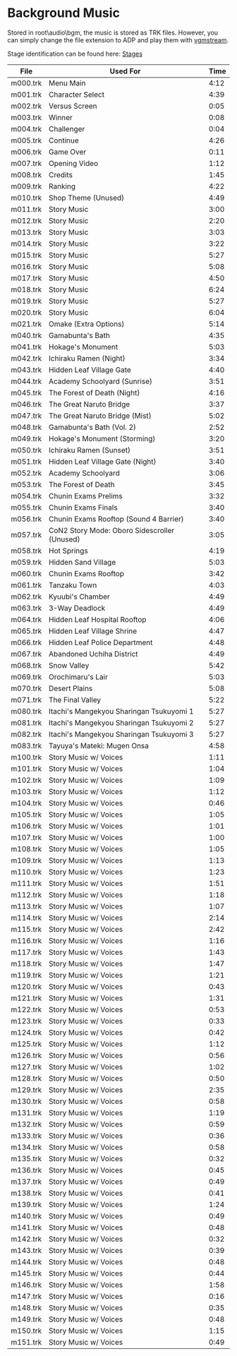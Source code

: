 # Background Music

Stored in root\audio\bgm, the music is stored as TRK files. However, you can simply change the file extension to ADP and play them with [vgmstream](https://github.com/kode54/vgmstream).

Stage identification can be found here: [Stages](/gnt4/docs/stages/stages.md)

| File     |  Used For                                      |  Time |
|----------|------------------------------------------------|-------|
| m000.trk |  Menu Main                                     |  4:12 |
| m001.trk |  Character Select                              |  4:39 |
| m002.trk |  Versus Screen                                 |  0:05 |
| m003.trk |  Winner                                        |  0:08 |
| m004.trk |  Challenger                                    |  0:04 |
| m005.trk |  Continue                                      |  4:26 |
| m006.trk |  Game Over                                     |  0:11 |
| m007.trk |  Opening Video                                 |  1:12 |
| m008.trk |  Credits                                       |  1:45 |
| m009.trk |  Ranking                                       |  4:22 |
| m010.trk |  Shop Theme (Unused)                           |  4:49 |
| m011.trk |  Story Music                                   |  3:00 |
| m012.trk |  Story Music                                   |  2:20 |
| m013.trk |  Story Music                                   |  3:03 |
| m014.trk |  Story Music                                   |  3:22 |
| m015.trk |  Story Music                                   |  5:27 |
| m016.trk |  Story Music                                   |  5:08 |
| m017.trk |  Story Music                                   |  4:50 |
| m018.trk |  Story Music                                   |  6:24 |
| m019.trk |  Story Music                                   |  5:27 |
| m020.trk |  Story Music                                   |  6:04 |
| m021.trk |  Omake (Extra Options)                         |  5:14 |
| m040.trk |  Gamabunta's Bath                              |  4:35 |
| m041.trk |  Hokage's Monument                             |  5:03 |
| m042.trk |  Ichiraku Ramen (Night)                        |  3:34 |
| m043.trk |  Hidden Leaf Village Gate                      |  4:40 |
| m044.trk |  Academy Schoolyard (Sunrise)                  |  3:51 |
| m045.trk |  The Forest of Death (Night)                   |  4:16 |
| m046.trk |  The Great Naruto Bridge                       |  3:37 |
| m047.trk |  The Great Naruto Bridge (Mist)                |  5:02 |
| m048.trk |  Gamabunta's Bath (Vol. 2)                     |  2:52 |
| m049.trk |  Hokage's Monument (Storming)                  |  3:20 |
| m050.trk |  Ichiraku Ramen (Sunset)                       |  3:51 |
| m051.trk |  Hidden Leaf Village Gate (Night)              |  3:40 |
| m052.trk |  Academy Schoolyard                            |  3:06 |
| m053.trk |  The Forest of Death                           |  3:45 |
| m054.trk |  Chunin Exams Prelims                          |  3:32 |
| m055.trk |  Chunin Exams Finals                           |  3:40 |
| m056.trk |  Chunin Exams Rooftop (Sound 4 Barrier)        |  3:40 |
| m057.trk |  CoN2 Story Mode: Oboro Sidescroller (Unused)  |  3:05 |
| m058.trk |  Hot Springs                                   |  4:19 |
| m059.trk |  Hidden Sand Village                           |  5:03 |
| m060.trk |  Chunin Exams Rooftop                          |  3:42 |
| m061.trk |  Tanzaku Town                                  |  4:03 |
| m062.trk |  Kyuubi's Chamber                              |  4:49 |
| m063.trk |  3-Way Deadlock                                |  4:49 |
| m064.trk |  Hidden Leaf Hospital Rooftop                  |  4:06 |
| m065.trk |  Hidden Leaf Village Shrine                    |  4:47 |
| m066.trk |  Hidden Leaf Police Department                 |  4:48 |
| m067.trk |  Abandoned Uchiha District                     |  4:49 |
| m068.trk |  Snow Valley                                   |  5:42 |
| m069.trk |  Orochimaru's Lair                             |  5:03 |
| m070.trk |  Desert Plains                                 |  5:08 |
| m071.trk |  The Final Valley                              |  5:22 |
| m080.trk |  Itachi's Mangekyou Sharingan Tsukuyomi 1      |  5:27 |
| m081.trk |  Itachi's Mangekyou Sharingan Tsukuyomi 2      |  5:27 |
| m082.trk |  Itachi's Mangekyou Sharingan Tsukuyomi 3      |  5:27 |
| m083.trk |  Tayuya's Mateki: Mugen Onsa                   |  4:58 |
| m100.trk |  Story Music w/ Voices                         |  1:11 |
| m101.trk |  Story Music w/ Voices                         |  1:04 |
| m102.trk |  Story Music w/ Voices                         |  1:09 |
| m103.trk |  Story Music w/ Voices                         |  1:12 |
| m104.trk |  Story Music w/ Voices                         |  0:46 |
| m105.trk |  Story Music w/ Voices                         |  1:05 |
| m106.trk |  Story Music w/ Voices                         |  1:01 |
| m107.trk |  Story Music w/ Voices                         |  1:00 |
| m108.trk |  Story Music w/ Voices                         |  1:05 |
| m109.trk |  Story Music w/ Voices                         |  1:13 |
| m110.trk |  Story Music w/ Voices                         |  1:23 |
| m111.trk |  Story Music w/ Voices                         |  1:51 |
| m112.trk |  Story Music w/ Voices                         |  1:18 |
| m113.trk |  Story Music w/ Voices                         |  1:07 |
| m114.trk |  Story Music w/ Voices                         |  2:14 |
| m115.trk |  Story Music w/ Voices                         |  2:42 |
| m116.trk |  Story Music w/ Voices                         |  1:16 |
| m117.trk |  Story Music w/ Voices                         |  1:43 |
| m118.trk |  Story Music w/ Voices                         |  1:47 |
| m119.trk |  Story Music w/ Voices                         |  1:21 |
| m120.trk |  Story Music w/ Voices                         |  0:43 |
| m121.trk |  Story Music w/ Voices                         |  1:31 |
| m122.trk |  Story Music w/ Voices                         |  0:53 |
| m123.trk |  Story Music w/ Voices                         |  0:33 |
| m124.trk |  Story Music w/ Voices                         |  0:42 |
| m125.trk |  Story Music w/ Voices                         |  1:12 |
| m126.trk |  Story Music w/ Voices                         |  0:56 |
| m127.trk |  Story Music w/ Voices                         |  1:02 |
| m128.trk |  Story Music w/ Voices                         |  0:50 |
| m129.trk |  Story Music w/ Voices                         |  2:35 |
| m130.trk |  Story Music w/ Voices                         |  0:58 |
| m131.trk |  Story Music w/ Voices                         |  1:19 |
| m132.trk |  Story Music w/ Voices                         |  0:59 |
| m133.trk |  Story Music w/ Voices                         |  0:36 |
| m134.trk |  Story Music w/ Voices                         |  0:58 |
| m135.trk |  Story Music w/ Voices                         |  0:32 |
| m136.trk |  Story Music w/ Voices                         |  0:45 |
| m137.trk |  Story Music w/ Voices                         |  0:49 |
| m138.trk |  Story Music w/ Voices                         |  0:41 |
| m139.trk |  Story Music w/ Voices                         |  1:24 |
| m140.trk |  Story Music w/ Voices                         |  0:49 |
| m141.trk |  Story Music w/ Voices                         |  0:48 |
| m142.trk |  Story Music w/ Voices                         |  0:32 |
| m143.trk |  Story Music w/ Voices                         |  0:39 |
| m144.trk |  Story Music w/ Voices                         |  0:48 |
| m145.trk |  Story Music w/ Voices                         |  0:44 |
| m146.trk |  Story Music w/ Voices                         |  1:58 |
| m147.trk |  Story Music w/ Voices                         |  0:16 |
| m148.trk |  Story Music w/ Voices                         |  0:35 |
| m149.trk |  Story Music w/ Voices                         |  0:48 |
| m150.trk |  Story Music w/ Voices                         |  1:15 |
| m151.trk |  Story Music w/ Voices                         |  0:49 |
